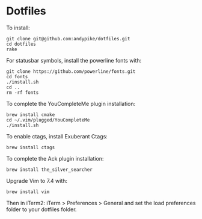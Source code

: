 # Dotfiles

To install:

```
git clone git@github.com:andypike/dotfiles.git
cd dotfiles
rake
```

For statusbar symbols, install the powerline fonts with:

```
git clone https://github.com/powerline/fonts.git
cd fonts
./install.sh
cd ..
rm -rf fonts
```

To complete the YouCompleteMe plugin installation:

```
brew install cmake
cd ~/.vim/plugged/YouCompleteMe
./install.sh
```

To enable ctags, install Exuberant Ctags:

```
brew install ctags
```

To complete the Ack plugin installation:

```
brew install the_silver_searcher
```

Upgrade Vim to 7.4 with:

```
brew install vim
```

Then in iTerm2: iTerm > Preferences > General and set the load preferences
folder to your dotfiles folder.


